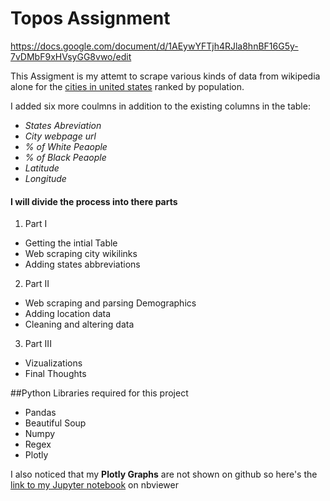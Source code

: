 # Topos Assignment
https://docs.google.com/document/d/1AEywYFTjh4RJla8hnBF16G5y-7vDMbF9xHVsyGG8vwo/edit

This Assigment is my attemt to scrape various kinds of data from wikipedia alone for the [cities in united states](https://en.wikipedia.org/wiki/List_of_United_States_cities_by_population) ranked by population.<br>

I added six more coulmns in addition to the existing columns in the table:

- *States Abreviation*
- *City webpage url*
- *% of White Peaople*
- *% of Black Peaople*
- *Latitude*
- *Longitude*

#### I will divide the process into there parts
1. Part I
 - Getting the intial Table
 - Web scraping city wikilinks
 - Adding states abbreviations


2. Part II
 - Web scraping and parsing Demographics
 - Adding location data
 - Cleaning and altering data


3. Part III
 - Vizualizations
 - Final Thoughts
 
 
 ##Python Libraries required for this project
 
 - Pandas
 - Beautiful Soup
 - Numpy
 - Regex
 - Plotly

I also noticed that my **Plotly Graphs** are not shown on github so here's the [link to my Jupyter notebook](https://nbviewer.jupyter.org/github/sakethchityala/Topos-Assignment/blob/master/Topos_Assignment.ipynb) on nbviewer
